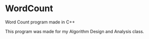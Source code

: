 # WordCount
Word Count program made in C++ 

This program was made for my Algorithm Design and Analysis class. 
